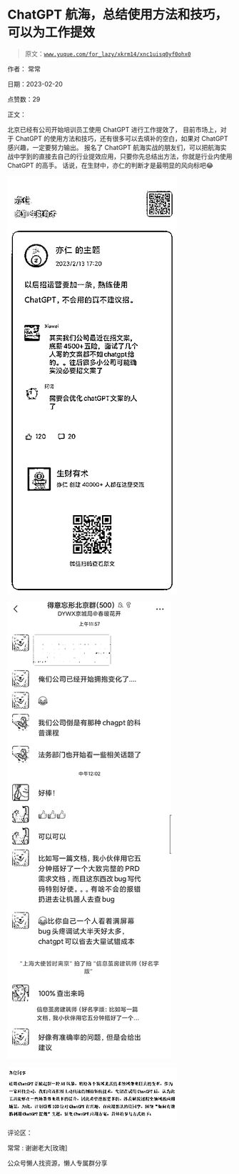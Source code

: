 # ChatGPT 航海，总结使用方法和技巧，可以为工作提效

> 原文：[`www.yuque.com/for_lazy/xkrm14/xnc1uisq0yf0ohx0`](https://www.yuque.com/for_lazy/xkrm14/xnc1uisq0yf0ohx0)



作者： 常常



日期：2023-02-20



点赞数：29



正文：



北京已经有公司开始培训员工使用 ChatGPT 进行工作提效了， 目前市场上，对于 ChatGPT 的使用方法和技巧，还有很多可以去填补的空白，如果对 ChatGPT 感兴趣，一定要努力输出。 报名了 ChatGPT 航海实战的朋友们，可以把航海实战中学到的直接去自己的行业提效应用，只要你先总结出方法，你就是行业内使用 ChatGPT 的高手。 话说，在生财中，亦仁的判断才是最明显的风向标吧😂



![](img/f74ec69a6e41862b945c9e40ddc207d9.png)  

![](img/cefd6e2fe0f9664971bc044b97892a98.png)  

![](img/989fa725f6647d2ef719482d140a513c.png)  

评论区：



常常 : 谢谢老大[玫瑰]



公众号懒人找资源，懒人专属群分享

